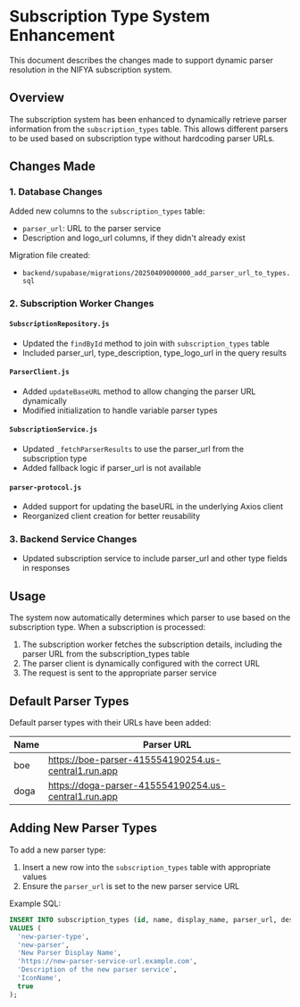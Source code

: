 # Subscription Type System Enhancement

This document describes the changes made to support dynamic parser resolution in the NIFYA subscription system.

## Overview

The subscription system has been enhanced to dynamically retrieve parser information from the `subscription_types` table. This allows different parsers to be used based on subscription type without hardcoding parser URLs.

## Changes Made

### 1. Database Changes

Added new columns to the `subscription_types` table:
- `parser_url`: URL to the parser service
- Description and logo_url columns, if they didn't already exist

Migration file created:
- `backend/supabase/migrations/20250409000000_add_parser_url_to_types.sql`

### 2. Subscription Worker Changes

#### `SubscriptionRepository.js`
- Updated the `findById` method to join with `subscription_types` table
- Included parser_url, type_description, type_logo_url in the query results

#### `ParserClient.js`
- Added `updateBaseURL` method to allow changing the parser URL dynamically
- Modified initialization to handle variable parser types

#### `SubscriptionService.js`
- Updated `_fetchParserResults` to use the parser_url from the subscription type
- Added fallback logic if parser_url is not available

#### `parser-protocol.js`
- Added support for updating the baseURL in the underlying Axios client
- Reorganized client creation for better reusability

### 3. Backend Service Changes

- Updated subscription service to include parser_url and other type fields in responses

## Usage

The system now automatically determines which parser to use based on the subscription type. When a subscription is processed:

1. The subscription worker fetches the subscription details, including the parser URL from the subscription_types table
2. The parser client is dynamically configured with the correct URL
3. The request is sent to the appropriate parser service

## Default Parser Types

Default parser types with their URLs have been added:

| Name | Parser URL |
|------|------------|
| boe  | https://boe-parser-415554190254.us-central1.run.app |
| doga | https://doga-parser-415554190254.us-central1.run.app |

## Adding New Parser Types

To add a new parser type:

1. Insert a new row into the `subscription_types` table with appropriate values
2. Ensure the `parser_url` is set to the new parser service URL

Example SQL:
```sql
INSERT INTO subscription_types (id, name, display_name, parser_url, description, icon, is_system)
VALUES (
  'new-parser-type', 
  'new-parser', 
  'New Parser Display Name', 
  'https://new-parser-service-url.example.com',
  'Description of the new parser service',
  'IconName', 
  true
);
``` 